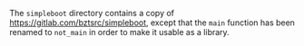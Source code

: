 The `simpleboot` directory contains a copy of <https://gitlab.com/bztsrc/simpleboot>,
except that the `main` function has been renamed to `not_main` in order to make it
usable as a library.
